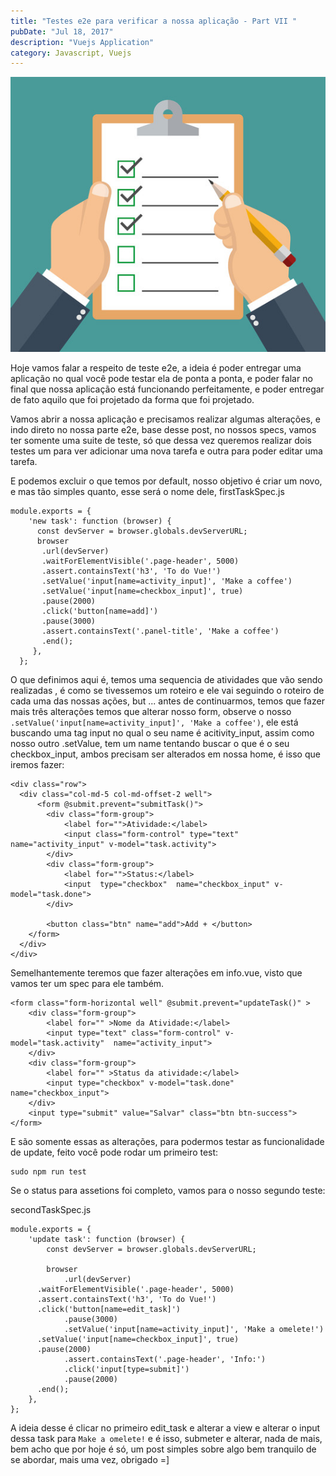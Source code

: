 ```yaml
---
title: "Testes e2e para verificar a nossa aplicação - Part VII "
pubDate: "Jul 18, 2017"
description: "Vuejs Application"
category: Javascript, Vuejs
---
```


![checklist](https://github.com/IgorVieira/igorvieira.github.io/blob/master/_images/checklist.jpg?raw=true)

Hoje vamos falar a respeito de teste e2e, a ideia é poder entregar uma aplicação no qual você pode testar ela
de ponta a ponta, e poder falar no final que nossa aplicação está funcionando perfeitamente, e
poder entregar de fato aquilo que foi projetado da forma que foi projetado.

Vamos abrir a nossa aplicação e precisamos realizar algumas alterações, e indo direto no nossa parte e2e, base
desse post, no nossos specs, vamos ter somente uma suite de teste, só que dessa vez queremos realizar dois testes
um para ver adicionar uma nova tarefa e outra para poder editar uma tarefa.

E podemos excluir o que temos por default, nosso objetivo é criar um novo, e mas tão simples quanto, esse será
o nome dele, firstTaskSpec.js

```
module.exports = {
    'new task': function (browser) {
      const devServer = browser.globals.devServerURL;
      browser
       .url(devServer)
       .waitForElementVisible('.page-header', 5000)
       .assert.containsText('h3', 'To do Vue!')
       .setValue('input[name=activity_input]', 'Make a coffee')
       .setValue('input[name=checkbox_input]', true)
       .pause(2000)
       .click('button[name=add]')
       .pause(3000)
       .assert.containsText('.panel-title', 'Make a coffee')
       .end();
     },
  };
```

O que definimos aqui é, temos uma sequencia de atividades que vão sendo realizadas , é como se tivessemos um roteiro
e ele vai seguindo o roteiro de cada uma das nossas ações, but ... antes de continuarmos, temos que fazer mais três alterações
temos que alterar nosso form, observe o nosso `.setValue('input[name=activity_input]', 'Make a coffee')`, ele está buscando
uma tag input no qual o seu name é acitivity_input, assim como nosso outro .setValue, tem um name tentando buscar o que é o
seu checkbox_input, ambos precisam ser alterados em nossa home, é isso que iremos fazer:

```
<div class="row">
  <div class="col-md-5 col-md-offset-2 well">
      <form @submit.prevent="submitTask()">
        <div class="form-group">
            <label for="">Atividade:</label>
            <input class="form-control" type="text" name="activity_input" v-model="task.activity">
        </div>
        <div class="form-group">
            <label for="">Status:</label>
            <input  type="checkbox"  name="checkbox_input" v-model="task.done">
        </div>

        <button class="btn" name="add">Add + </button>
    </form>
  </div>
</div>
```

Semelhantemente teremos que fazer alterações em info.vue, visto que vamos ter um spec para ele também.

```
<form class="form-horizontal well" @submit.prevent="updateTask()" >
    <div class="form-group">
        <label for="" >Nome da Atividade:</label>
        <input type="text" class="form-control" v-model="task.activity"  name="activity_input">
    </div>
    <div class="form-group">
        <label for="" >Status da atividade:</label>
        <input type="checkbox" v-model="task.done"  name="checkbox_input">
    </div>
    <input type="submit" value="Salvar" class="btn btn-success">
</form>
```

E são somente essas as alterações, para podermos testar as funcionalidade de update, feito você pode rodar um primeiro test:

```
sudo npm run test
```

Se o status para assetions foi completo, vamos para o nosso segundo teste:

secondTaskSpec.js

```
module.exports = {
	'update task': function (browser) {
		const devServer = browser.globals.devServerURL;

		browser
			.url(devServer)
      .waitForElementVisible('.page-header', 5000)
      .assert.containsText('h3', 'To do Vue!')
      .click('button[name=edit_task]')
			.pause(3000)
			.setValue('input[name=activity_input]', 'Make a omelete!')
      .setValue('input[name=checkbox_input]', true)
      .pause(2000)
			.assert.containsText('.page-header', 'Info:')
			.click('input[type=submit]')
			.pause(2000)
      .end();
	},
};

```

A ideia desse é clicar no primeiro edit_task e alterar a view e alterar o input dessa task para `Make a omelete!` e é isso, submeter e alterar, nada de mais, bem acho que por hoje é só, um post simples sobre algo bem tranquilo de se abordar, mais uma vez, obrigado =]
